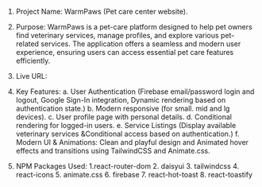 1. Project Name: WarmPaws (Pet care center website).

2. Purpose: WarmPaws is a pet-care platform designed to help pet owners find veterinary services, manage profiles, and explore various pet-related services. The application offers a seamless and modern user experience, ensuring users can access essential pet care features efficiently.

3. Live URL: 

4. Key Features: 
          a. User Authentication (Firebase email/password login and logout, Google Sign-In integration, Dynamic rendering based on authentication state.)
          b. Modern responsive (for small. mid and lg devices).
          c. User profile page with personal details.
          d. Conditional rendering for logged-in users.
          e. Service Listings (Display available veterinary services &Conditional access based on authentication.)
          f. Modern UI & Animations: Clean and playful design and Animated hover effects and transitions using TailwindCSS and Animate.css.
          
5. NPM Packages Used: 1.react-router-dom
                      2. daisyui
                      3. tailwindcss
                      4. react-icons
                      5. animate.css
                      6. firebase
                      7. react-hot-toast
                      8. react-toastify
                                 